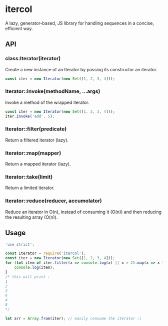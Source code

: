 # itercol
A lazy, generator-based, JS library for handling sequences in a concise, efficient way.

## API
### class:Iterator(iterator)
Create a new instance of an Iterator by passing its constructor an iterator.

```js
const iter = new Iterator(new Set([1, 2, 3, 4]));
```

### Iterator::invoke(methodName, ...args)
Invoke a method of the wrapped iterator.

```js
const iter = new Iterator(new Set([1, 2, 3, 4]));
iter.invoke('add', 5);
```

### Iterator::filter(predicate)
Return a filtered iterator (lazy).

### Iterator::map(mapper)
Return a mapped iterator (lazy).

### Iterator::take(limit)
Return a limited iterator.

### Iterator::reduce(reducer, accumolator)
Reduce an iterator in O(n), instead of consuming it (O(n)) and then reducing the resulting array (O(n)).

## Usage
```js
'use strict';

const Iterator = require('itercol');
const iter = new Iterator(new Set([1, 2, 3, 4]));
for (let item of iter.filter(x => console.log(x) || x > 2).map(x => x * 2)) {
    console.log(item);
}
/* this will print :
1
2
3
6
4
8
*/

let arr = Array.from(iter); // easily consume the iterator :)
```